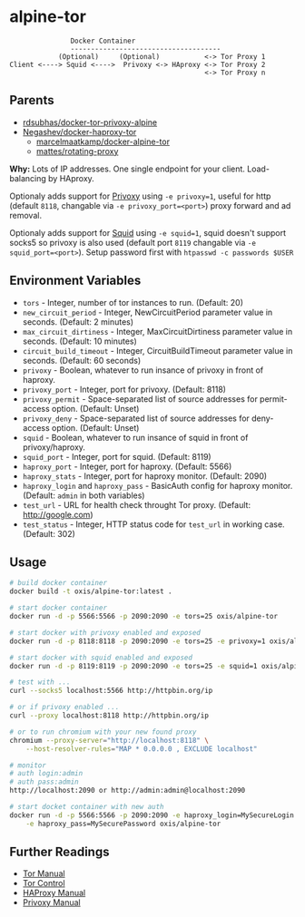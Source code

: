 alpine-tor
==================

```
               Docker Container
               -------------------------------------
            (Optional)     (Optional)           <-> Tor Proxy 1
Client <----> Squid <---->  Privoxy <-> HAproxy <-> Tor Proxy 2
                                                <-> Tor Proxy n
```

Parents
-------
 * [rdsubhas/docker-tor-privoxy-alpine](https://github.com/rdsubhas/docker-tor-privoxy-alpine)
 * [Negashev/docker-haproxy-tor](https://github.com/Negashev/docker-haproxy-tor)
   * [marcelmaatkamp/docker-alpine-tor](https://github.com/marcelmaatkamp/docker-alpine-tor)
   * [mattes/rotating-proxy](https://github.com/mattes/rotating-proxy)

__Why:__ Lots of IP addresses. One single endpoint for your client.
Load-balancing by HAproxy.

Optionaly adds support for [Privoxy](https://www.privoxy.org/) using
`-e privoxy=1`, useful for http (default `8118`, changable via
`-e privoxy_port=<port>`) proxy forward and ad removal.

Optionaly adds support for [Squid](http://www.squid-cache.org/) using 
`-e squid=1`, squid doesn't support socks5 so privoxy is also used (default port `8119` changable via `-e squid_port=<port>`).
Setup password first with `htpasswd -c passwords $USER`

Environment Variables
-----
 * `tors` - Integer, number of tor instances to run. (Default: 20)
 * `new_circuit_period` - Integer, NewCircuitPeriod parameter value in seconds.
   (Default: 2 minutes)
 * `max_circuit_dirtiness` - Integer, MaxCircuitDirtiness parameter value in
   seconds. (Default: 10 minutes)
 * `circuit_build_timeout` - Integer, CircuitBuildTimeout parameter value in
   seconds. (Default: 60 seconds)
 * `privoxy` - Boolean, whatever to run insance of privoxy in front of haproxy.
 * `privoxy_port` - Integer, port for privoxy. (Default: 8118)
 * `privoxy_permit` - Space-separated list of source addresses for permit-access option. (Default: Unset)
 * `privoxy_deny` - Space-separated list of source addresses for deny-access option. (Default: Unset)
 * `squid` - Boolean, whatever to run insance of squid in front of privoxy/haproxy.
 * `squid_port` - Integer, port for squid. (Default: 8119)
 * `haproxy_port` - Integer, port for haproxy. (Default: 5566)
 * `haproxy_stats` - Integer, port for haproxy monitor. (Default: 2090)
 * `haproxy_login` and `haproxy_pass` - BasicAuth config for haproxy monitor.
   (Default: `admin` in both variables)
 * `test_url` - URL for health check throught Tor proxy.
   (Default: http://google.com)
 * `test_status` - Integer, HTTP status code for `test_url` in working case.
   (Default: 302)

Usage
-----

```bash
# build docker container
docker build -t oxis/alpine-tor:latest .

# start docker container
docker run -d -p 5566:5566 -p 2090:2090 -e tors=25 oxis/alpine-tor

# start docker with privoxy enabled and exposed
docker run -d -p 8118:8118 -p 2090:2090 -e tors=25 -e privoxy=1 oxis/alpine-tor

# start docker with squid enabled and exposed
docker run -d -p 8119:8119 -p 2090:2090 -e tors=25 -e squid=1 oxis/alpine-tor

# test with ...
curl --socks5 localhost:5566 http://httpbin.org/ip

# or if privoxy enabled ...
curl --proxy localhost:8118 http://httpbin.org/ip

# or to run chromium with your new found proxy
chromium --proxy-server="http://localhost:8118" \
    --host-resolver-rules="MAP * 0.0.0.0 , EXCLUDE localhost"

# monitor
# auth login:admin
# auth pass:admin
http://localhost:2090 or http://admin:admin@localhost:2090

# start docket container with new auth
docker run -d -p 5566:5566 -p 2090:2090 -e haproxy_login=MySecureLogin \
    -e haproxy_pass=MySecurePassword oxis/alpine-tor
```

Further Readings
----------------

 * [Tor Manual](https://www.torproject.org/docs/tor-manual.html.en)
 * [Tor Control](https://www.thesprawl.org/research/tor-control-protocol/)
 * [HAProxy Manual](http://cbonte.github.io/haproxy-dconv/index.html)
 * [Privoxy Manual](https://www.privoxy.org/user-manual/)
